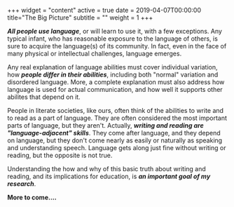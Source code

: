 +++
widget = "content"
active = true
date = 2019-04-07T00:00:00
title="The Big Picture"
subtitle = ""
weight = 1
+++

***All people use language***, or will learn to use it, with a few
exceptions. Any typical infant, who has reasonable exposure to the
language of others, is sure to acquire the language(s) of its
community. In fact, even in the face of many physical or intellectual
challenges, language emerges.

Any real explanation of language abilities must cover individual
variation, how ***people differ in their abilities***, including both
"normal" variation and disordered language. More, a complete
explanation must also address how language is used for actual
communication, and how well it supports other abilites that depend on
it.

People in literate societies, like ours, often think of the abilities
to write and to read as a part of language. They are often considered
the most important parts of language, but they aren't. Actually,
***writing and reading are "language-adjacent" skills***. They come
after language, and they depend on language, but they don't come
nearly as easily or naturally as speaking and understanding
speech. Language gets along just fine without writing or reading, but
the opposite is not true.

Understanding the how and why of this basic truth about writing and
reading, and its implications for education, is ***an important goal
of my research***.

**More to come....**
